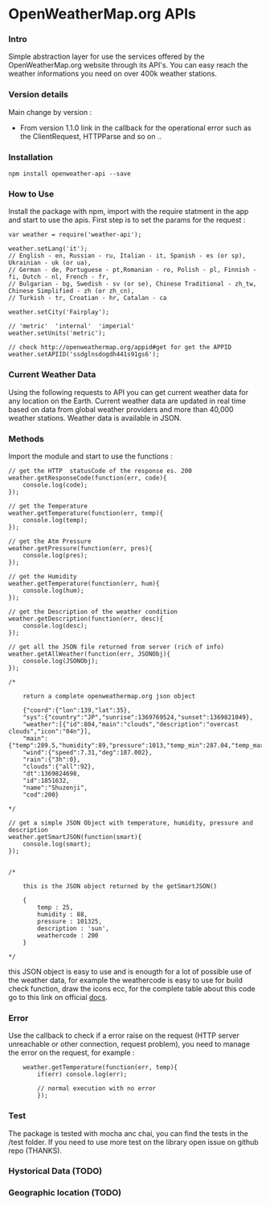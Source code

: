 OpenWeatherMap.org APIs
=======================


### Intro
Simple abstraction layer for use the services offered by the OpenWeatherMap.org website through its API's. You
can easy reach the weather informations you need on over 400k weather stations.

### Version details
Main change by version :  
+ From version 1.1.0 link in the callback for the operational error such as the ClientRequest, HTTPParse and so on ..

### Installation

	npm install openweather-api --save


### How to Use

Install the package with npm, import with the require statment in the app and start to use the apis. First
step is to set the params for the request :

	var weather = require('weather-api');

	weather.setLang('it');
	// English - en, Russian - ru, Italian - it, Spanish - es (or sp), Ukrainian - uk (or ua),
	// German - de, Portuguese - pt,Romanian - ro, Polish - pl, Finnish - fi, Dutch - nl, French - fr,
	// Bulgarian - bg, Swedish - sv (or se), Chinese Traditional - zh_tw, Chinese Simplified - zh (or zh_cn),
	// Turkish - tr, Croatian - hr, Catalan - ca

	weather.setCity('Fairplay');

	// 'metric'  'internal'  'imperial'
 	weather.setUnits('metric');

	// check http://openweathermap.org/appid#get for get the APPID
 	weather.setAPIID('ssdglnsdogdh441s91gs6');




### Current Weather Data
Using the following requests to API you can get current weather data for any location on the Earth. Current weather data are updated in real time based on data from global weather providers and more than 40,000 weather stations. Weather data is available in JSON.

### Methods
Import the module and start to use the functions :


	// get the HTTP  statusCode of the response es. 200
	weather.getResponseCode(function(err, code){
		console.log(code);
	});

	// get the Temperature  
	weather.getTemperature(function(err, temp){
		console.log(temp);
	});

	// get the Atm Pressure
	weather.getPressure(function(err, pres){
		console.log(pres);
	});

	// get the Humidity
	weather.getTemperature(function(err, hum){
		console.log(hum);
	});

	// get the Description of the weather condition
	weather.getDescription(function(err, desc){
		console.log(desc);
	});

	// get all the JSON file returned from server (rich of info)
	weather.getAllWeather(function(err, JSONObj){
		console.log(JSONObj);
	});

	/*

		return a complete openweathermap.org json object

		{"coord":{"lon":139,"lat":35},
		"sys":{"country":"JP","sunrise":1369769524,"sunset":1369821049},
		"weather":[{"id":804,"main":"clouds","description":"overcast clouds","icon":"04n"}],
		"main":{"temp":289.5,"humidity":89,"pressure":1013,"temp_min":287.04,"temp_max":292.04},
		"wind":{"speed":7.31,"deg":187.002},
		"rain":{"3h":0},
		"clouds":{"all":92},
		"dt":1369824698,
		"id":1851632,
		"name":"Shuzenji",
		"cod":200}

	*/

	// get a simple JSON Object with temperature, humidity, pressure and description
	weather.getSmartJSON(function(smart){
		console.log(smart);
	});


	/*

		this is the JSON object returned by the getSmartJSON()

		{
			temp : 25,
			humidity : 88,
			pressure : 101325,
			description : 'sun',
			weathercode : 200
		}

	*/

this JSON object is easy to use and is enougth for a lot of possible use of the weather data, for example the
weathercode is easy to use for build check function, draw the icons ecc, for the complete table about this code
go to this link on official [docs][1].


### Error
Use the callback to check if a error raise on the request (HTTP server unreachable or other connection, request problem),
you need to manage the error on the request, for example :

		weather.getTemperature(function(err, temp){
			if(err) console.log(err);

			// normal execution with no error
			});


### Test
The package is tested with mocha anc chai, you can find the tests in the /test folder. If you need to use more test on the
library open issue on github repo (THANKS). 


### Hystorical Data  (TODO)


### Geographic location (TODO)

[1]:http://openweathermap.org/weather-conditions
